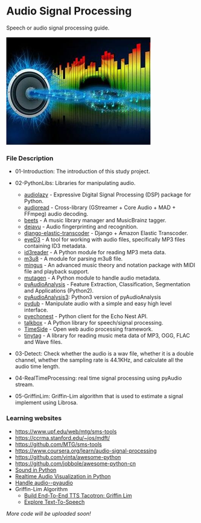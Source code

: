 # Audio Signal Processing
Speech or audio signal processing guide.<br><br>
![](/audio.jpg)

### File Description
* 01-Introduction: The introduction of this study project.
* 02-PythonLibs: Libraries for manipulating audio.
  * [audiolazy](https://github.com/danilobellini/audiolazy) - Expressive Digital Signal Processing (DSP) package for Python.
  * [audioread](https://github.com/beetbox/audioread) - Cross-library (GStreamer + Core Audio + MAD + FFmpeg) audio decoding.
  * [beets](http://beets.io/) - A music library manager and MusicBrainz tagger.
  * [dejavu](https://github.com/worldveil/dejavu) - Audio fingerprinting and recognition.
  * [django-elastic-transcoder](https://github.com/StreetVoice/django-elastic-transcoder) - Django + Amazon Elastic Transcoder.
  * [eyeD3](http://eyed3.nicfit.net/) - A tool for working with audio files, specifically MP3 files containing ID3 metadata.
  * [id3reader](http://nedbatchelder.com/code/modules/id3reader.py) - A Python module for reading MP3 meta data.
  * [m3u8](https://github.com/globocom/m3u8) - A module for parsing m3u8 file.
  * [mingus](http://bspaans.github.io/python-mingus/) - An advanced music theory and notation package with MIDI file and playback support.
  * [mutagen](https://github.com/quodlibet/mutagen) - A Python module to handle audio metadata.
  * [pyAudioAnalysis](https://github.com/tyiannak/pyAudioAnalysis) - Feature Extraction, Classification, Segmentation and Applications (Python2).
  * [pyAudioAnalysis3](https://github.com/ksingla025/pyAudioAnalysis3): Python3 version of pyAudioAnalysis 
  * [pydub](https://github.com/jiaaro/pydub) - Manipulate audio with a simple and easy high level interface.
  * [pyechonest](https://github.com/echonest/pyechonest) - Python client for the Echo Nest API.
  * [talkbox](http://scikits.appspot.com/talkbox) - A Python library for speech/signal processing.
  * [TimeSide](https://github.com/Parisson/TimeSide) - Open web audio processing framework.
  * [tinytag](https://github.com/devsnd/tinytag) - A library for reading music meta data of MP3, OGG, FLAC and Wave files.
 
* 03-Detect: Check whether the audio is a wav file, whether it is a double channel, whether the sampling rate is 44.1KHz, and calculate all the audio time length.
* 04-RealTimeProcessing: real time signal processing using pyAudio stream.
* 05-GriffinLim: Griffin-Lim algorithm that is used to estimate a signal implement using Librosa.

### Learning websites
* https://www.upf.edu/web/mtg/sms-tools
* https://ccrma.stanford.edu/~jos/mdft/
* https://github.com/MTG/sms-tools
* https://www.coursera.org/learn/audio-signal-processing
* https://github.com/vinta/awesome-python
* https://github.com/jobbole/awesome-python-cn
* [Sound in Python](http://bastibe.de/2013-11-27-audio-in-python.html)
* [Realtime Audio Visualization in Python](https://www.swharden.com/wp/2016-07-19-realtime-audio-visualization-in-python/)
* [Handle audio--pyaudio](https://blog.csdn.net/Marksinoberg/article/details/71577704)
* Griffin-Lim Algorithm
  * [Build End-To-End TTS Tacotron: Griffin Lim](https://zhuanlan.zhihu.com/p/25002923?group_id=834556250229477376)
  * [Explore Text-To-Speech](https://github.com/lifeiteng/Rabbit)


_More code will be uploaded soon!_
